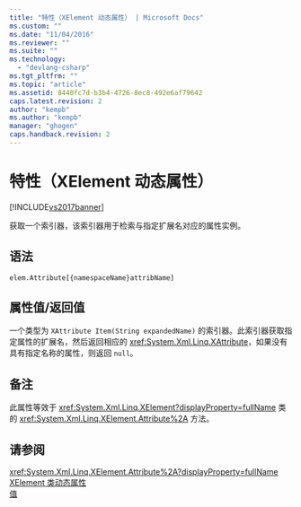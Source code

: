 ```yaml
---
title: "特性（XElement 动态属性） | Microsoft Docs"
ms.custom: ""
ms.date: "11/04/2016"
ms.reviewer: ""
ms.suite: ""
ms.technology: 
  - "devlang-csharp"
ms.tgt_pltfrm: ""
ms.topic: "article"
ms.assetid: 8440fc7d-b3b4-4726-8ec8-492e6af79642
caps.latest.revision: 2
author: "kempb"
ms.author: "kempb"
manager: "ghogen"
caps.handback.revision: 2
---
```

# 特性（XElement 动态属性）
[!INCLUDE[vs2017banner](../code-quality/includes/vs2017banner.md)]

获取一个索引器，该索引器用于检索与指定扩展名对应的属性实例。  
  
## 语法  
  
```  
elem.Attribute[{namespaceName}attribName]  
```  
  
## 属性值\/返回值  
 一个类型为 `XAttribute Item(String expandedName)` 的索引器。此索引器获取指定属性的扩展名，然后返回相应的 <xref:System.Xml.Linq.XAttribute>，如果没有具有指定名称的属性，则返回 `null`。  
  
## 备注  
 此属性等效于 <xref:System.Xml.Linq.XElement?displayProperty=fullName> 类的 <xref:System.Xml.Linq.XElement.Attribute%2A> 方法。  
  
## 请参阅  
 <xref:System.Xml.Linq.XElement.Attribute%2A?displayProperty=fullName>   
 [XElement 类动态属性](../designers/xelement-class-dynamic-properties.md)   
 [值](../designers/value-xattribute-dynamic-property.md)